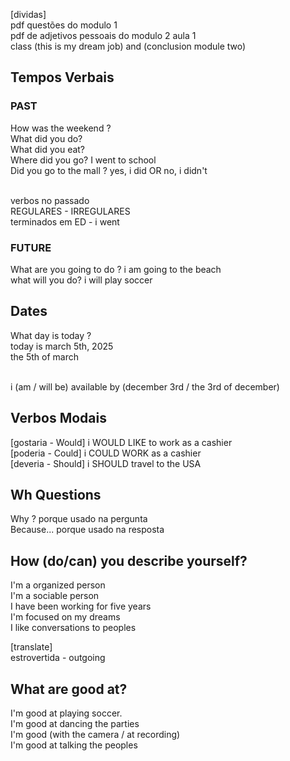 [dividas]<br>
pdf questões do modulo 1<br>
pdf de adjetivos pessoais do modulo 2 aula 1<br>
class (this is my dream job) and (conclusion module two)

## Tempos Verbais

### PAST

How was the weekend ? <br>
What did you do? <br>
What did you eat? <br>
Where did you go? I went to school <br>
Did you go to the mall ? yes, i did OR no, i didn't<br><br>

verbos no passado<br>
REGULARES - IRREGULARES <br>
terminados em ED - i went <br>

### FUTURE

What are you going to do ? i am going to the beach <br>
what will you do? i will play soccer <br>

## Dates

What day is today ? <br>
today is march 5th, 2025<br>
the 5th of march<br><br>

i (am / will be) available by (december 3rd / the 3rd of december)

## Verbos Modais

[gostaria - Would] i WOULD LIKE to work as a cashier<br>
[poderia - Could] i COULD WORK as a cashier<br>
[deveria - Should] i SHOULD travel to the USA

## Wh Questions

Why ? porque usado na pergunta<br>
Because... porque usado na resposta

## How (do/can) you describe yourself?

I'm a organized person <br>
I'm a sociable person <br>
I have been working for five years<br>
I'm focused on my dreams<br>
I like conversations to peoples

[translate]<br>
estrovertida - outgoing<br>

## What are good at?

I'm good at playing soccer.<br>
I'm good at dancing the parties<br>
I'm good (with the camera / at recording) <br>
I'm good at talking the peoples
